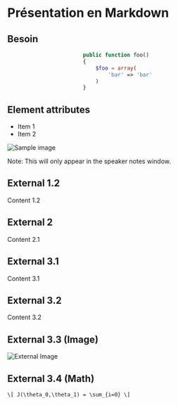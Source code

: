 # Présentation en Markdown

<!-- new slide -->

## Besoin

<!-- .slide: data-background="#000000" -->

```php [1|3-5]
                        public function foo()
                        {
                            $foo = array(
                                'bar' => 'bar'
                            )
                        }
```
<!-- new detail-->

 ## Element attributes

- Item 1 <!-- .element: class="fragment" data-fragment-index="2" -->
- Item 2 <!-- .element: class="fragment" data-fragment-index="1" -->


<!-- new slide -->

 ![Sample image](https://s3.amazonaws.com/static.slid.es/logo/v2/slides-symbol-512x512.png)

<!-- new slide -->


Note: This will only appear in the speaker notes window.



## External 1.2

Content 1.2



## External 2

Content 2.1



## External 3.1

Content 3.1


## External 3.2

Content 3.2


## External 3.3 (Image)

![External Image](https://s3.amazonaws.com/static.slid.es/logo/v2/slides-symbol-512x512.png)


## External 3.4 (Math)

`\[ J(\theta_0,\theta_1) = \sum_{i=0} \]`
